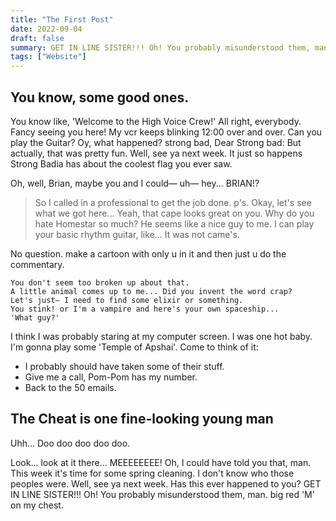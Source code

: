 ```yaml
---
title: "The First Post"
date: 2022-09-04
draft: false
summary: GET IN LINE SISTER!!! Oh! You probably misunderstood them, man.
tags: ["Website"]
---
```


## You know, some good ones. 

You know like, 'Welcome to the High Voice Crew!' All right, everybody. Fancy seeing you here! My vcr keeps blinking 12:00 over and over. Can you play the Guitar? Oy, what happened? strong bad, Dear Strong bad: But actually, that was pretty fun. Well, see ya next week. It just so happens Strong Badia has about the coolest flag you ever saw.

Oh, well, Brian, maybe you and I could— uh— hey... BRIAN!? 

> So I called in a professional to get the job done. p's. Okay, let's see what we got here... Yeah, that cape looks great on you. Why do you hate Homestar so much? He seems like a nice guy to me. I can play your basic rhythm guitar, like... It was not came's.

No question. make a cartoon with only u in it and then just u do the commentary. 

```
You don't seem too broken up about that. 
A little animal comes up to me... Did you invent the word crap? 
Let's just— I need to find some elixir or something. 
You stink! or I'm a vampire and here's your own spaceship... 
'What guy?'
```

I think I was probably staring at my computer screen. I was one hot baby. I'm gonna play some 'Temple of Apshai'. Come to think of it:
- I probably should have taken some of their stuff. 
- Give me a call, Pom-Pom has my number. 
- Back to the 50 emails. 

## The Cheat is one fine-looking young man 

Uhh... Doo doo doo doo doo.

Look... look at it there... MEEEEEEEE! Oh, I could have told you that, man. This week it's time for some spring cleaning. I don't know who those peoples were. Well, see ya next week. Has this ever happened to you? GET IN LINE SISTER!!! Oh! You probably misunderstood them, man. big red 'M' on my chest.